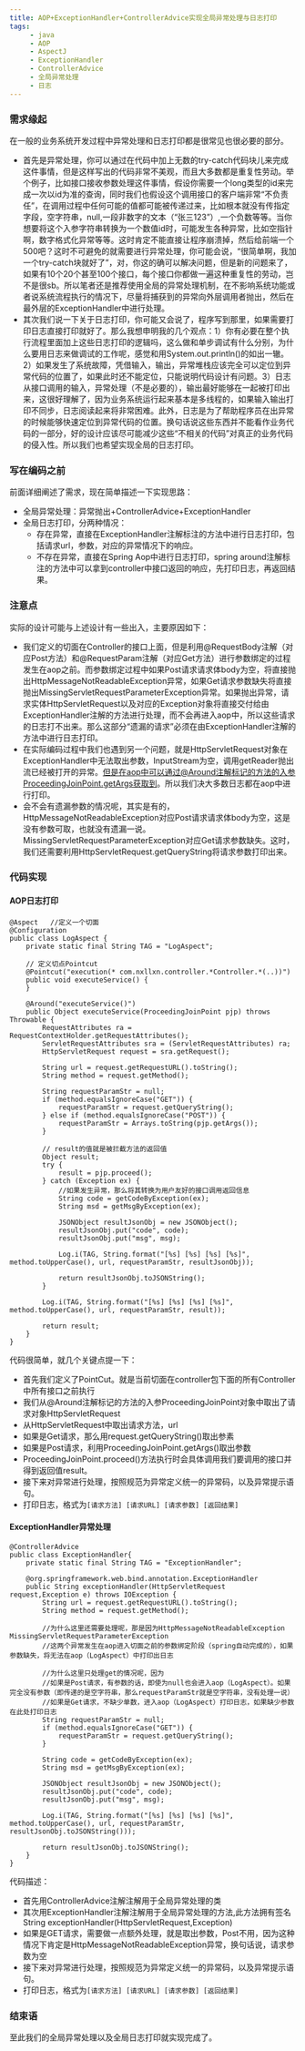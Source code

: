 ```yaml
---
title: AOP+ExceptionHandler+ControllerAdvice实现全局异常处理与日志打印
tags:
     - java
     - AOP
     - AspectJ
     - ExceptionHandler
     - ControllerAdvice
     - 全局异常处理
     - 日志
---
```


### 需求缘起

在一般的业务系统开发过程中异常处理和日志打印都是很常见也很必要的部分。
* 首先是异常处理，你可以通过在代码中加上无数的try-catch代码块儿来完成这件事情，但是这样写出的代码非常不美观，而且大多数都是重复性劳动。举个例子，比如接口接收参数处理这件事情，假设你需要一个long类型的id来完成一次以id为准的查询，同时我们也假设这个调用接口的客户端非常“不负责任”，在调用过程中任何可能的值都可能被传递过来，比如根本就没有传指定字段，空字符串，null,一段非数字的文本（“张三123”）,一个负数等等。当你想要将这个入参字符串转换为一个数值id时，可能发生各种异常，比如空指针啊，数字格式化异常等等。这时肯定不能直接让程序崩溃掉，然后给前端一个500吧？这时不可避免的就需要进行异常处理，你可能会说，“很简单啊，我加一个try-catch块就好了”，对，你这的确可以解决问题，但是新的问题来了，如果有10个20个甚至100个接口，每个接口你都做一遍这种重复性的劳动，岂不是很sb。所以笔者还是推荐使用全局的异常处理机制，在不影响系统功能或者说系统流程执行的情况下，尽量将捕获到的异常向外层调用者抛出，然后在最外层的ExceptionHandler中进行处理。
* 其次我们说一下关于日志打印，你可能又会说了，程序写到那里，如果需要打印日志直接打印就好了。那么我想申明我的几个观点：1）你有必要在整个执行流程里面加上这些日志打印的逻辑吗，这么做和单步调试有什么分别，为什么要用日志来做调试的工作呢，感觉和用System.out.println()的如出一辙。2）如果发生了系统故障，凭借输入，输出，异常堆栈应该完全可以定位到异常代码的位置了，如果此时还不能定位，只能说明代码设计有问题。3）日志从接口调用的输入，异常处理（不是必要的），输出最好能够在一起被打印出来，这很好理解了，因为业务系统运行起来基本是多线程的，如果输入输出打印不同步，日志阅读起来将非常困难。此外，日志是为了帮助程序员在出异常的时候能够快速定位到异常代码的位置。换句话说这些东西并不能看作业务代码的一部分，好的设计应该尽可能减少这些“不相关的代码”对真正的业务代码的侵入性。所以我们也希望实现全局的日志打印。

<!--more-->

### 写在编码之前
前面详细阐述了需求，现在简单描述一下实现思路：
* 全局异常处理：异常抛出+ControllerAdvice+ExceptionHandler
* 全局日志打印，分两种情况：
    * 存在异常，直接在ExceptionHandler注解标注的方法中进行日志打印，包括请求url，参数，对应的异常情况下的响应。
    * 不存在异常，直接在Spring Aop中进行日志打印，spring around注解标注的方法中可以拿到controller中接口返回的响应，先打印日志，再返回结果。
    
### 注意点
实际的设计可能与上述设计有一些出入，主要原因如下：
* 我们定义的切面在Controller的接口上面，但是利用@RequestBody注解（对应Post方法）和@RequestParam注解（对应Get方法）进行参数绑定的过程发生在aop之前。而参数绑定过程中如果Post请求请求体body为空，将直接抛出HttpMessageNotReadableException异常，如果Get请求参数缺失将直接抛出MissingServletRequestParameterException异常。如果抛出异常，请求实体HttpServletRequest以及对应的Exception对象将直接交付给由ExceptionHandler注解的方法进行处理，而不会再进入aop中，所以这些请求的日志打不出来。那么这部分“遗漏的请求”必须在由ExceptionHandler注解的方法中进行日志打印。
* 在实际编码过程中我们也遇到另一个问题，就是HttpServletRequest对象在ExceptionHandler中无法取出参数，InputStream为空，调用getReader抛出流已经被打开的异常。但是在aop中可以通过@Around注解标记的方法的入参ProceedingJoinPoint.getArgs获取到。所以我们决大多数日志都在aop中进行打印。
* 会不会有遗漏参数的情况呢，其实是有的，HttpMessageNotReadableException对应Post请求请求体body为空，这是没有参数可取，也就没有遗漏一说。MissingServletRequestParameterException对应Get请求参数缺失。这时，我们还需要利用HttpServletRequest.getQueryString将请求参数打印出来。

### 代码实现

#### AOP日志打印
```
@Aspect   //定义一个切面
@Configuration
public class LogAspect {
    private static final String TAG = "LogAspect";

    // 定义切点Pointcut
    @Pointcut("execution(* com.nxllxn.controller.*Controller.*(..))")
    public void executeService() {
    }

    @Around("executeService()")
    public Object executeService(ProceedingJoinPoint pjp) throws Throwable {
        RequestAttributes ra = RequestContextHolder.getRequestAttributes();
        ServletRequestAttributes sra = (ServletRequestAttributes) ra;
        HttpServletRequest request = sra.getRequest();

        String url = request.getRequestURL().toString();
        String method = request.getMethod();

        String requestParamStr = null;
        if (method.equalsIgnoreCase("GET")) {
            requestParamStr = request.getQueryString();
        } else if (method.equalsIgnoreCase("POST")) {
            requestParamStr = Arrays.toString(pjp.getArgs());
        }

        // result的值就是被拦截方法的返回值
        Object result;
        try {
            result = pjp.proceed();
        } catch (Exception ex) {
            //如果发生异常，那么将其转换为用户友好的接口调用返回信息
            String code = getCodeByException(ex);
            String msd = getMsgByException(ex);

            JSONObject resultJsonObj = new JSONObject();
            resultJsonObj.put("code", code);
            resultJsonObj.put("msg", msg);

            Log.i(TAG, String.format("[%s] [%s] [%s] [%s]", method.toUpperCase(), url, requestParamStr, resultJsonObj));

            return resultJsonObj.toJSONString();
        }

        Log.i(TAG, String.format("[%s] [%s] [%s] [%s]", method.toUpperCase(), url, requestParamStr, result));

        return result;
    }
}

```

代码很简单，就几个关键点提一下：
* 首先我们定义了PointCut。就是当前切面在controller包下面的所有Controller中所有接口之前执行
* 我们从@Around注解标记的方法的入参ProceedingJoinPoint对象中取出了请求对象HttpServletRequest
* 从HttpServletRequest中取出请求方法，url
* 如果是Get请求，那么用request.getQueryString()取出参素
* 如果是Post请求，利用ProceedingJoinPoint.getArgs()取出参数
* ProceedingJoinPoint.proceed()方法执行时会具体调用我们要调用的接口并得到返回值result。
* 接下来对异常进行处理，按照规范为异常定义统一的异常码，以及异常提示语句。
* 打印日志，格式为`[请求方法] [请求URL] [请求参数] [返回结果]`

#### ExceptionHandler异常处理
```
@ControllerAdvice
public class ExceptionHandler{
    private static final String TAG = "ExceptionHandler";

    @org.springframework.web.bind.annotation.ExceptionHandler
    public String exceptionHandler(HttpServletRequest request,Exception e) throws IOException {
        String url = request.getRequestURL().toString();
        String method = request.getMethod();

        //为什么这里还需要处理呢，那是因为HttpMessageNotReadableException MissingServletRequestParameterException
        //这两个异常发生在aop进入切面之前的参数绑定阶段（spring自动完成的），如果参数缺失，将无法在aop（LogAspect）中打印出日志

        //为什么这里只处理get的情况呢，因为
        //如果是Post请求，有参数的话，即使为null也会进入aop（LogAspect）。如果完全没有参数（即传递的是空字符串，那么requestParamStr就是空字符串，没有处理一说）
        //如果是Get请求，不缺少单数，进入aop（LogAspect）打印日志，如果缺少参数在此处打印日志
        String requestParamStr = null;
        if (method.equalsIgnoreCase("GET")) {
            requestParamStr = request.getQueryString();
        }

        String code = getCodeByException(ex);
        String msd = getMsgByException(ex);
        
        JSONObject resultJsonObj = new JSONObject();
        resultJsonObj.put("code", code);
        resultJsonObj.put("msg", msg);

        Log.i(TAG, String.format("[%s] [%s] [%s] [%s]", method.toUpperCase(), url, requestParamStr, resultJsonObj.toJSONString()));

        return resultJsonObj.toJSONString();
    }
}
```

代码描述：
* 首先用ControllerAdvice注解注解用于全局异常处理的类
* 其次用ExceptionHandler注解注解用于全局异常处理的方法,此方法拥有签名String exceptionHandler(HttpServletRequest,Exception)
* 如果是GET请求，需要做一点额外处理，就是取出参数，Post不用，因为这种情况下肯定是HttpMessageNotReadableException异常，换句话说，请求参数为空
* 接下来对异常进行处理，按照规范为异常定义统一的异常码，以及异常提示语句。
* 打印日志，格式为`[请求方法] [请求URL] [请求参数] [返回结果]`


### 结束语
至此我们的全局异常处理以及全局日志打印就实现完成了。